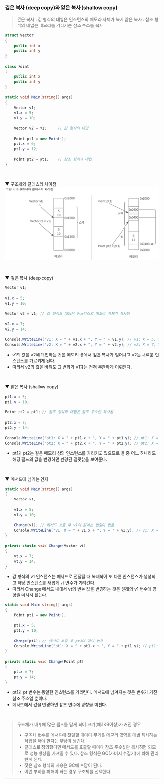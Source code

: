### 깊은 복사 (deep copy)와 얕은 복사 (shallow copy)
> 깊은 복사 : 값 형식의 대입은 인스턴스의 메모라 자체가 복사
> 얕은 복사 : 참조 형식의 대입은 메모리를 가리키는 참조 주소를 복사

```csharp
struct Vector
{
    public int x;
    public int y;
}

class Point
{
    public int x;
    public int y;
}

static void Main(string[] args)
{
    Vector v1;
    v1.x = 5;
    v1.y = 10;

    Vector v2 = v1;     // 값 형식의 대입

    Point pt1 = new Point();
    pt1.x = 6;
    pt1.y = 12;

    Point pt2 = pt1;    // 참조 형식의 대입
}
```
<br>

▼ 구조체와 클래스의 차이점    
<img src="./Images/4_13.png" width="700"/>

<br>

▼ 깊은 복사 (deep copy)
```csharp
Vector v1;

v1.x = 5;
v1.y = 10;

Vector v2 = v1; // 값 형식의 대입은 인스턴스의 메모리 자체가 복사됨

v2.x = 7;
v2.y = 14;

Console.WriteLine("v1: X = " + v1.x + ", Y = " + v1.y); // v1: X = 5, Y = 10
Console.WriteLine("v2: X = " + v2.x + ", Y = " + v2.y); // v2: X = 7, Y = 14
```
- v1의 값을 v2에 대입하는 것은 메모리 상에서 깊은 복사가 일어나고 v2는 새로운 인스턴스를 가르키게 된다.
- 따라서 v2의 값을 바꿔도 그 변화가 v1과는 전혀 무관하게 이뤄진다.
<br>

▼ 얕은 복사 (shallow copy)
```csharp
pt1.x = 5;
pt1.y = 10;

Point pt2 = pt1; // 참조 형식의 대입은 참조 주소만 복사됨

pt2.x = 7;
pt2.y = 14;

Console.WriteLine("pt1: X = " + pt1.x + ", Y = " + pt1.y); // pt1: X = 7, Y = 14
Console.WriteLine("pt2: X = " + pt2.x + ", Y = " + pt2.y); // pt2: X = 7, Y = 14
```
- pt1과 pt2는 같은 메모리 상의 인스턴스를 가리키고 있으므로 둘 중 어느 하나라도 해당 필드의 값을 변경하면 변경된 결괏값을 보여준다.
<br>

▼ 메서드에 넘기는 인자
```csharp
static void Main(string[] args)
{
    Vector v1;

    v1.x = 5;
    v1.y = 10;

    Change(v1); // 메서드 호출 후 v1의 값에는 변함이 없음
    Console.WriteLine("v1: X = " + v1.x + ", Y = " + v1.y); // v1: X = 5, Y = 10
}

private static void Change(Vector vt)
{
    vt.x = 7;
    vt.y = 14;
}
```
- 값 형식의 v1 인스턴스는 메서드로 전달될 때 복제되어 또 다른 인스턴스가 생성되고 해당 인스턴스를 새롭게 vt 변수가 가리킨다.
- 따라서 Change 메서드 내에서 vt의 변수 값을 변경하는 것은 원래의 v1 변수에 영향을 미치지 않는다.
```csharp
static void Main(string[] args)
{
    Point pt1 = new Point();

    pt1.x = 5;
    pt1.y = 10;

    Change(pt1); // 메서드 호출 후 pt1의 값이 변함
    Console.WriteLine("pt1: X = " + pt1.x + ", Y = " + pt1.y); // pt1: X = 7, Y = 14
}

private static void Change(Point pt)
{
    pt.x = 7;
    pt.y = 14;
}
```
- pt1과 pt 변수는 동일한 인스턴스를 가리킨다. 메서드에 넘겨지는 것은 변수가 가진 참조 주소일 뿐이다.
- 메서드에서 값을 변경하면 참조 변수에 영향을 미친다.
<br>

> 구조체가 내부에 많은 필드를 담게 되어 크기(예:1KB이상)가 커진 경우
> - 구조체 변수를 메서드에 전달할 때마다 무거운 메모리 영역을 매번 복사하는 작업을 해야 한다는 부담이 생긴다.
> - 클래스로 정의했다면 메서드를 호출할 때마다 참조 주솟값만 복사하면 되므로 성능 향상을 가져올 수 있다.
> 참조 형식은 GC(가비지 수집기)에 의해 관리 받게 된다.
> - 잦은 참조 형식의 사용은 GC에 부담이 된다.
> - 이런 부하를 피해야 하는 경우 구조체를 선택한다.

****
<br>
